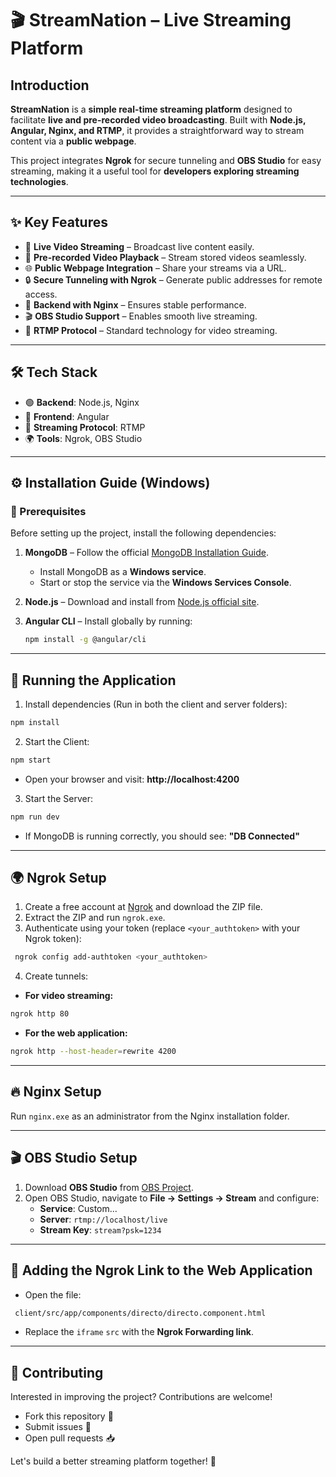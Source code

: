 # 🎬 StreamNation – Live Streaming Platform  

## Introduction  
**StreamNation** is a **simple real-time streaming platform** designed to facilitate **live and pre-recorded video broadcasting**. Built with **Node.js, Angular, Nginx, and RTMP**, it provides a straightforward way to stream content via a **public webpage**.  

This project integrates **Ngrok** for secure tunneling and **OBS Studio** for easy streaming, making it a useful tool for **developers exploring streaming technologies**.  

---

## ✨ Key Features  

- 🎥 **Live Video Streaming** – Broadcast live content easily.  
- 📼 **Pre-recorded Video Playback** – Stream stored videos seamlessly.  
- 🌐 **Public Webpage Integration** – Share your streams via a URL.  
- 🔒 **Secure Tunneling with Ngrok** – Generate public addresses for remote access.  
- 🚀 **Backend with Nginx** – Ensures stable performance.  
- 🎬 **OBS Studio Support** – Enables smooth live streaming.  
- 📡 **RTMP Protocol** – Standard technology for video streaming.  

---

## 🛠️ Tech Stack

- 🟢 **Backend**: Node.js, Nginx  
- 🔷 **Frontend**: Angular  
- 🎥 **Streaming Protocol**: RTMP  
- 🌍 **Tools**: Ngrok, OBS Studio  

---

## ⚙️ Installation Guide (Windows)  

### 🔧 Prerequisites  
Before setting up the project, install the following dependencies:  

1. **MongoDB** – Follow the official [MongoDB Installation Guide](https://www.mongodb.com/docs/manual/tutorial/install-mongodb-on-windows/).  
   - Install MongoDB as a **Windows service**.  
   - Start or stop the service via the **Windows Services Console**.  

2. **Node.js** – Download and install from [Node.js official site](https://nodejs.org/en/download/).  

3. **Angular CLI** – Install globally by running:  
   ```sh
   npm install -g @angular/cli
   ```

---

## 🚀 Running the Application

1. Install dependencies (Run in both the client and server folders):
  ```sh
  npm install
  ```
2. Start the Client:
  ```sh
  npm start
  ```
- Open your browser and visit: **http://localhost:4200**

3. Start the Server:
  ```sh
  npm run dev
  ```
- If MongoDB is running correctly, you should see: **"DB Connected"**  

---

## 🌍 Ngrok Setup

1. Create a free account at [Ngrok](https://ngrok.com/) and download the ZIP file.  
2. Extract the ZIP and run `ngrok.exe`.  
3. Authenticate using your token (replace `<your_authtoken>` with your Ngrok token):  
 ```sh
  ngrok config add-authtoken <your_authtoken>
  ```
4. Create tunnels:  
- **For video streaming:**  
```sh
ngrok http 80
```
- **For the web application:**  
```sh
ngrok http --host-header=rewrite 4200
```

---

## 🔥 Nginx Setup
Run `nginx.exe` as an administrator from the Nginx installation folder.

---

## 🎬 OBS Studio Setup
1. Download **OBS Studio** from [OBS Project](https://obsproject.com/).  
2. Open OBS Studio, navigate to **File → Settings → Stream** and configure:  
   - **Service**: Custom...  
   - **Server**: `rtmp://localhost/live`  
   - **Stream Key**: `stream?psk=1234`  

---

## 🔗 Adding the Ngrok Link to the Web Application
- Open the file:  
 ```sh
  client/src/app/components/directo/directo.component.html
  ```
- Replace the `iframe` `src` with the **Ngrok Forwarding link**.

---

## 🤝 Contributing
Interested in improving the project? Contributions are welcome!  
- Fork this repository 🔀  
- Submit issues 🐛  
- Open pull requests 📥  

Let's build a better streaming platform together! 🎥
